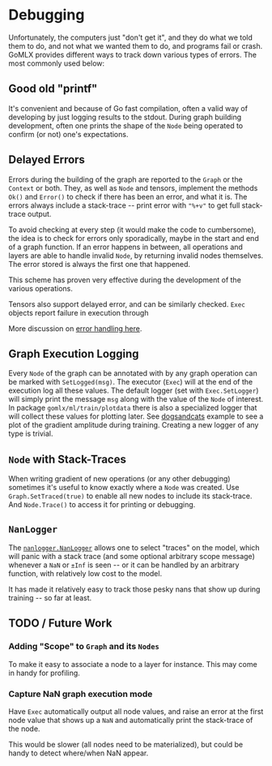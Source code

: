 # Debugging

Unfortunately, the computers just "don't get it", and they do what we told them to do, and not what
we wanted them to do, and programs fail or crash. GoMLX provides different ways to track down various
types of errors. The most commonly used below:

## Good old "printf"

It's convenient and because of Go fast compilation, often a valid way of developing by just logging
results to the stdout. During graph building development, often one prints the shape of the `Node`
being operated to confirm (or not) one's expectations.

## Delayed Errors

Errors during the building of the graph are reported to the `Graph` or the `Context` or both. They,
as well as `Node` and tensors, implement the methods `Ok()` and `Error()` to check if there has been
an error, and what it is. The errors always include a stack-trace -- print error with `"%+v"` to get
full stack-trace output.

To avoid checking at every step (it would make the code to cumbersome), the idea is to check for errors
only sporadically, maybe in the start and end of a graph function. If an error happens in between, all
operations and layers are able to handle invalid `Node`, by returning invalid nodes themselves. The
error stored is always the first one that happened.

This scheme has proven very effective during the development of the various operations.

Tensors also support delayed error, and can be similarly checked. `Exec` objects report failure
in execution through

More discussion on [error handling here](error_handling.go).

## Graph Execution Logging

Every `Node` of the graph can be annotated with by any graph operation can be marked with `SetLogged(msg)`.
The executor (`Exec`) will at the end of the execution log all these values. The default logger
(set with `Exec.SetLogger`) will simply print the message `msg` along with the value of the `Node` of
interest. In package  `gomlx/ml/train/plotdata` there is also a specialized logger that will collect
these values for plotting later. See [dogsandcats]() example to see a plot of the gradient amplitude
during training. Creating a new logger of any type is trivial.

## `Node` with Stack-Traces

When writing gradient of new operations (or any other debugging) sometimes it's useful to know
exactly where a `Node` was created. Use `Graph.SetTraced(true)` to enable all new nodes to include
its stack-trace. And `Node.Trace()` to access it for printing or debugging.

## `NanLogger`

The [`nanlogger.NanLogger`](https://pkg.go.dev/github.com/gomlx/gomlx/graph/nanlogger) allows one 
to select "traces" on the model, which will panic with a stack trace (and some optional arbitrary
scope message) whenever a `NaN` or `±Inf` is seen -- or it can be handled by an arbitrary function,
with relatively low cost to the model.

It has made it relatively easy to track those pesky nans that show up during training -- so far at least.

## TODO / Future Work

### Adding "Scope" to `Graph` and its `Nodes`

To make it easy to associate a node to a layer for instance. This may come in handy for profiling.

### Capture NaN graph execution mode

Have `Exec` automatically output all node values, and raise an error at the first node value that
shows up a `NaN` and automatically print the stack-trace of the node.

This would be slower (all nodes need to be materialized), but could be handy to detect where/when
NaN appear.
